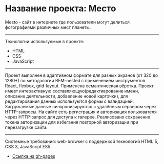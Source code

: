 # Название проекта: Место

Mesto - сайт в интернете где пользователи могут делиться фогографиями различных мест планеты.

---
Технологии используемые в проекте:
* HTML
* CSS
* JavaScript

---

Проект выполнен в адаптивном формате для разных экранов (от 320 до 1280+) по методологии BEM-nested с применением инструментов React, flexbox, grid-layout. Применена семантическая вёрстка. Проект имеет интерактивную составляющую(редактиврование имени, описание деятельности, добавление новой карточки), для редактирования данных используются формы с валидацией.
Загружаемые данные синхронизируются с удалённым сервером через HTTP-запросы.
На сайте есть регистрация и авторизация пользователя через HTTP-запрос для доступа к галерее. Реализовано сохранение токена авторизации для избегания повторной авторизации при перезагрузке сайта. 

---
Системные требования: web-browser с поддержкой технологий HTML 5, CSS 3, JavaScript ES5.

- [Ссылка на gh-pages](https://dimanakov.github.io/mesto/)
